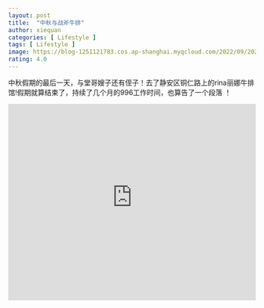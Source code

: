 ```yaml
---
layout: post
title:  "中秋与战斧牛排"
author: xiequan
categories: [ Lifestyle ]
tags: [ Lifestyle ]
image: https://blog-1251121783.cos.ap-shanghai.myqcloud.com/2022/09/20220912_125415.JPG
rating: 4.0
---
```



中秋假期的最后一天，与堂哥嫂子还有侄子！去了静安区铜仁路上的rina丽娜牛排馆!假期就算结束了，持续了几个月的996工作时间，也算告了一个段落 ！  


<iframe 
src="https://blog-1251121783.cos.ap-shanghai.myqcloud.com/2022/09/20220912_132516.mp4" 
scrolling="no" 
border="0" 
frameborder="no" 
framespacing="0" 
allowfullscreen="true" 
height="400px"
width="100%"> 
</iframe>

